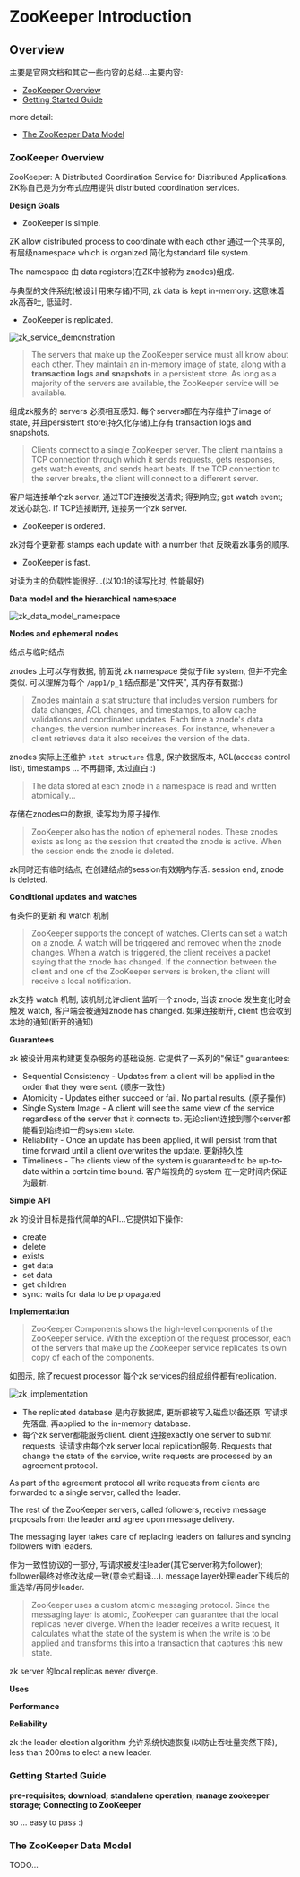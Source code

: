 # ZooKeeper Introduction

## Overview

主要是官网文档和其它一些内容的总结...主要内容:

- [ZooKeeper Overview](#zookeeper-overview)
- [Getting Started Guide](#getting-started-guide)

more detail:

- [The ZooKeeper Data Model](#the-zookeeper-data-model)

### ZooKeeper Overview

ZooKeeper: A Distributed Coordination Service for Distributed Applications. ZK称自己是为分布式应用提供 distributed coordination services.

**Design Goals**

- ZooKeeper is simple.

ZK allow distributed process to coordinate with each other 通过一个共享的, 有层级namespace which is organized 简化为standard file system.

The namespace 由 data registers(在ZK中被称为 znodes)组成.

与典型的文件系统(被设计用来存储)不同, zk data is kept in-memory. 这意味着zk高吞吐, 低延时.

- ZooKeeper is replicated.

![zk_service_demonstration](https://zookeeper.apache.org/doc/current/images/zkservice.jpg)

> The servers that make up the ZooKeeper service must all know about each other. 
> They maintain an in-memory image of state, along with a **transaction logs and snapshots** in a persistent store.
> As long as a majority of the servers are available, the ZooKeeper service will be available.

组成zk服务的 servers 必须相互感知. 每个servers都在内存维护了image of state, 并且persistent store(持久化存储)上存有 transaction logs and snapshots.

> Clients connect to a single ZooKeeper server. The client maintains a TCP connection through which it sends requests, gets responses, gets watch events, and sends heart beats. 
> If the TCP connection to the server breaks, the client will connect to a different server.

客户端连接单个zk server, 通过TCP连接发送请求; 得到响应; get watch event; 发送心跳包. If TCP连接断开, 连接另一个zk server.

- ZooKeeper is ordered.

zk对每个更新都 stamps each update with a number that 反映着zk事务的顺序.

- ZooKeeper is fast.

对读为主的负载性能很好...(以10:1的读写比时, 性能最好)

**Data model and the hierarchical namespace**

![zk_data_model_namespace](https://zookeeper.apache.org/doc/current/images/zknamespace.jpg)

**Nodes and ephemeral nodes**

结点与临时结点

znodes 上可以存有数据, 前面说 zk namespace 类似于file system, 但并不完全类似. 可以理解为每个 `/app1/p_1` 结点都是"文件夹", 其内存有数据:)

> Znodes maintain a stat structure that includes version numbers for data changes, ACL changes, and timestamps, to allow cache validations and coordinated updates.
> Each time a znode's data changes, the version number increases. For instance, whenever a client retrieves data it also receives the version of the data.

znodes 实际上还维护 `stat structure` 信息, 保护数据版本, ACL(access control list), timestamps ... 不再翻译, 太过直白 :)

> The data stored at each znode in a namespace is read and written atomically...

存储在znodes中的数据, 读写均为原子操作.

> ZooKeeper also has the notion of ephemeral nodes. These znodes exists as long as the session that created the znode is active. When the session ends the znode is deleted.
  
zk同时还有临时结点, 在创建结点的session有效期内存活. session end, znode is deleted.

**Conditional updates and watches**

有条件的更新 和 watch 机制

> ZooKeeper supports the concept of watches. Clients can set a watch on a znode. 
> A watch will be triggered and removed when the znode changes. When a watch is triggered, the client receives a packet saying that the znode has changed. 
> If the connection between the client and one of the ZooKeeper servers is broken, the client will receive a local notification.
 
zk支持 watch 机制, 该机制允许client 监听一个znode, 当该 znode 发生变化时会触发 watch, 客户端会被通知znode has changed. 如果连接断开, client 也会收到本地的通知(断开的通知)

**Guarantees**

zk 被设计用来构建更复杂服务的基础设施. 它提供了一系列的"保证" guarantees:

- Sequential Consistency - Updates from a client will be applied in the order that they were sent. (顺序一致性)
- Atomicity - Updates either succeed or fail. No partial results. (原子操作)
- Single System Image - A client will see the same view of the service regardless of the server that it connects to. 无论client连接到哪个server都能看到始终如一的system state.
- Reliability - Once an update has been applied, it will persist from that time forward until a client overwrites the update. 更新持久性
- Timeliness - The clients view of the system is guaranteed to be up-to-date within a certain time bound. 客户端视角的 system 在一定时间内保证为最新.

**Simple API**

zk 的设计目标是指代简单的API...它提供如下操作:

- create
- delete
- exists
- get data
- set data
- get children
- sync: waits for data to be propagated

**Implementation**

> ZooKeeper Components shows the high-level components of the ZooKeeper service.
> With the exception of the request processor, each of the servers that make up the ZooKeeper service replicates its own copy of each of the components.

如图示, 除了request processor 每个zk services的组成组件都有replication.

![zk_implementation](https://zookeeper.apache.org/doc/current/images/zkcomponents.jpg)

- The replicated database 是内存数据库, 更新都被写入磁盘以备还原. 写请求先落盘, 再applied to the in-memory database.
- 每个zk server都能服务client. client 连接exactly one server to submit requests. 读请求由每个zk server local replication服务. Requests that change the state of the service, write requests are processed by an agreement protocol.

As part of the agreement protocol all write requests from clients are forwarded to a single server, called the leader.

The rest of the ZooKeeper servers, called followers, receive message proposals from the leader and agree upon message delivery.

The messaging layer takes care of replacing leaders on failures and syncing followers with leaders.

作为一致性协议的一部分, 写请求被发往leader(其它server称为follower); follower最终对修改达成一致(意会式翻译...). message layer处理leader下线后的重选举/再同步leader.

> ZooKeeper uses a custom atomic messaging protocol. Since the messaging layer is atomic, ZooKeeper can guarantee that the local replicas never diverge. 
> When the leader receives a write request, it calculates what the state of the system is when the write is to be applied and transforms this into a transaction that captures this new state.

zk server 的local replicas never diverge.

**Uses**

**Performance**

**Reliability**

zk the leader election algorithm 允许系统快速恢复(以防止吞吐量突然下降), less than 200ms to elect a new leader.

### Getting Started Guide

**pre-requisites; download; standalone operation; manage zookeeper storage; Connecting to ZooKeeper**

so ... easy to pass :)

### The ZooKeeper Data Model

TODO...
